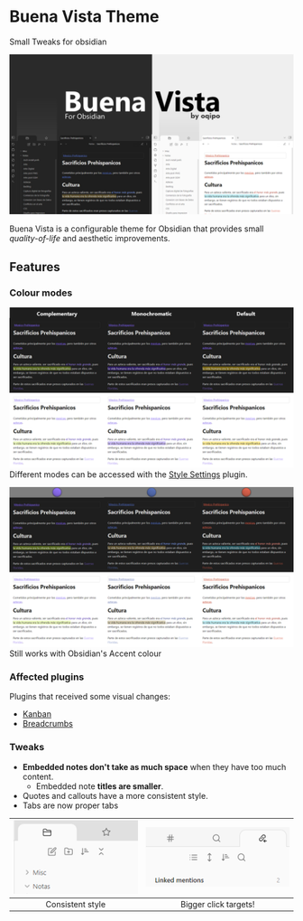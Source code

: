 # Buena Vista Theme
Small Tweaks for obsidian

![Buena Vista Theme banner image](./img/main.png)

Buena Vista is a configurable theme for Obsidian that provides small _quality-of-life_ and aesthetic improvements.

## Features

### Colour modes

![Buena Vista Theme's colour modes](./img/color-modes.png)
Different modes can be accessed with the [Style Settings](https://github.com/mgmeyers/obsidian-style-settings) plugin.

![Different accent colours in Buena Vista Theme](./img/accent-color.png)
Still works with Obsidian's Accent colour

### Affected plugins

Plugins that received some visual changes:

- [Kanban](https://github.com/mgmeyers/obsidian-kanban)
- [Breadcrumbs](https://github.com/SkepticMystic/breadcrumbs)

### Tweaks

- **Embedded notes don't take as much space** when they have too much content.
    - Embedded note **titles are smaller**.
- Quotes and callouts have a more consistent style.
- Tabs are now proper tabs

|![Tabs](./img/tabs1.png)|![More tabs](./img/tabs2.png)|
| :---: | :---: |
|Consistent style|Bigger click targets!|